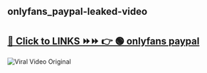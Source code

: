
 ## onlyfans_paypal-leaked-video 

# <h2><a href="https://clipsfans.com/onlyfans_paypal&ref=git">🔗 Click to LINKS ⏩⏩ 👉 🟢 onlyfans paypal </a></h2>

<a href="https://clipsfans.com/onlyfans_paypal&ref=git" rel="nofollow" data-target="animated-image.originalLink"><img src="https://i.ibb.co.com/xMMVF88/686577567.gif" alt="Viral Video Original" style="max-width: 100%; display: inline-block;" data-target="animated-image.originalImage"></a>
